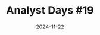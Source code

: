 ---
title: "Analyst Days #19"
date: 2024-11-22
type: "events"
role: "Speaker"
location: "Moscow"
description: "Topic: \"From Design to Maintenance: Working with AsyncAPI\""
---